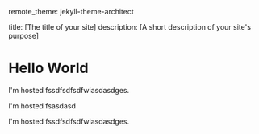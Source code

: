
remote_theme: jekyll-theme-architect

title: [The title of your site]
description: [A short description of your site's purpose]

<html>
<body>


<h1>Hello World</h1>

<p>I'm hosted fssdfsdfsdfwiasdasdges.</p>
<p>I'm hosted fsasdasd</p>
<p>I'm hosted fssdfsdfsdfwiasdasdges.</p>

</body>
</html>